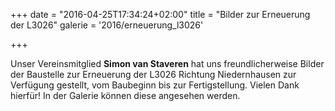 +++
date = "2016-04-25T17:34:24+02:00"
title = "Bilder zur Erneuerung der L3026"
galerie = '2016/erneuerung_l3026'

+++

Unser Vereinsmitglied **Simon van Staveren** hat uns freundlicherweise Bilder der Baustelle zur Erneuerung der L3026 Richtung Niedernhausen zur Verfügung gestellt, vom Baubeginn bis zur Fertigstellung. Vielen Dank hierfür!
In der Galerie können diese angesehen werden.
